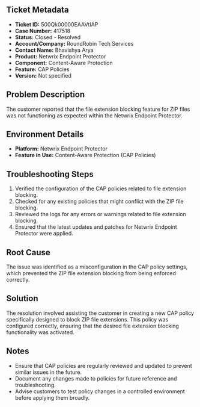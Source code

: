 ## Ticket Metadata
- **Ticket ID:** 500Qk00000EAAVtIAP
- **Case Number:** 417518
- **Status:** Closed - Resolved
- **Account/Company:** RoundRobin Tech Services
- **Contact Name:** Bhavishya Arya
- **Product:** Netwrix Endpoint Protector
- **Component:** Content-Aware Protection
- **Feature:** CAP Policies
- **Version:** Not specified

## Problem Description
The customer reported that the file extension blocking feature for ZIP files was not functioning as expected within the Netwrix Endpoint Protector.

## Environment Details
- **Platform:** Netwrix Endpoint Protector
- **Feature in Use:** Content-Aware Protection (CAP Policies)

## Troubleshooting Steps
1. Verified the configuration of the CAP policies related to file extension blocking.
2. Checked for any existing policies that might conflict with the ZIP file blocking.
3. Reviewed the logs for any errors or warnings related to file extension blocking.
4. Ensured that the latest updates and patches for Netwrix Endpoint Protector were applied.

## Root Cause
The issue was identified as a misconfiguration in the CAP policy settings, which prevented the ZIP file extension blocking from being enforced correctly.

## Solution
The resolution involved assisting the customer in creating a new CAP policy specifically designed to block ZIP file extensions. This policy was configured correctly, ensuring that the desired file extension blocking functionality was activated.

## Notes
- Ensure that CAP policies are regularly reviewed and updated to prevent similar issues in the future.
- Document any changes made to policies for future reference and troubleshooting.
- Advise customers to test policy changes in a controlled environment before applying them broadly.